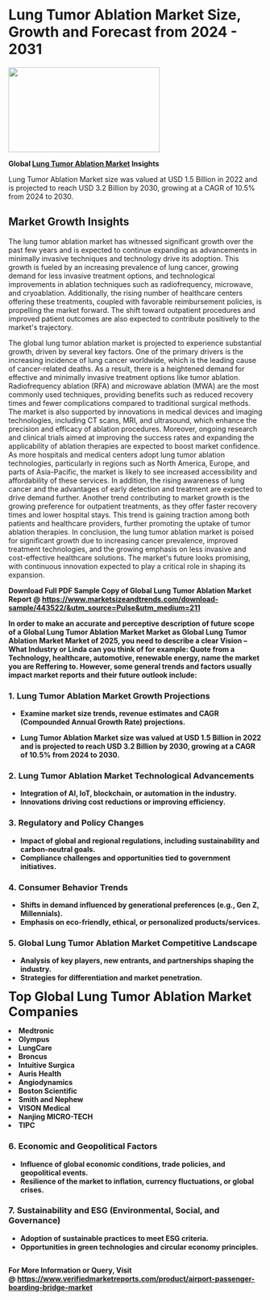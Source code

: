 <H1>Lung Tumor Ablation Market Size, Growth and Forecast from 2024 - 2031</H1><img class="aligncenter size-medium wp-image-584254" src="https://thirdeyenews.in/wp-content/uploads/2024/09/Global-Market-Research-300x168.jpeg" alt="" width="300" height="168" /><p><strong>Global&nbsp;<a href="https://www.marketsizeandtrends.com/download-sample/443522/&amp;utm_source=Pulse&amp;utm_medium=211">Lung Tumor Ablation Market</a> Insights</strong></p><p>Lung Tumor Ablation Market size was valued at USD 1.5 Billion in 2022 and is projected to reach USD 3.2 Billion by 2030, growing at a CAGR of 10.5% from 2024 to 2030.</p><p><h2>Market Growth Insights</h2> <p>The lung tumor ablation market has witnessed significant growth over the past few years and is expected to continue expanding as advancements in minimally invasive techniques and technology drive its adoption. This growth is fueled by an increasing prevalence of lung cancer, growing demand for less invasive treatment options, and technological improvements in ablation techniques such as radiofrequency, microwave, and cryoablation. Additionally, the rising number of healthcare centers offering these treatments, coupled with favorable reimbursement policies, is propelling the market forward. The shift toward outpatient procedures and improved patient outcomes are also expected to contribute positively to the market's trajectory.</p> <p><strong></strong></p> <p>The global lung tumor ablation market is projected to experience substantial growth, driven by several key factors. One of the primary drivers is the increasing incidence of lung cancer worldwide, which is the leading cause of cancer-related deaths. As a result, there is a heightened demand for effective and minimally invasive treatment options like tumor ablation. Radiofrequency ablation (RFA) and microwave ablation (MWA) are the most commonly used techniques, providing benefits such as reduced recovery times and fewer complications compared to traditional surgical methods. The market is also supported by innovations in medical devices and imaging technologies, including CT scans, MRI, and ultrasound, which enhance the precision and efficacy of ablation procedures. Moreover, ongoing research and clinical trials aimed at improving the success rates and expanding the applicability of ablation therapies are expected to boost market confidence. As more hospitals and medical centers adopt lung tumor ablation technologies, particularly in regions such as North America, Europe, and parts of Asia-Pacific, the market is likely to see increased accessibility and affordability of these services. In addition, the rising awareness of lung cancer and the advantages of early detection and treatment are expected to drive demand further. Another trend contributing to market growth is the growing preference for outpatient treatments, as they offer faster recovery times and lower hospital stays. This trend is gaining traction among both patients and healthcare providers, further promoting the uptake of tumor ablation therapies. In conclusion, the lung tumor ablation market is poised for significant growth due to increasing cancer prevalence, improved treatment technologies, and the growing emphasis on less invasive and cost-effective healthcare solutions. The market's future looks promising, with continuous innovation expected to play a critical role in shaping its expansion. <p><strong></p><p><span class=""><strong>Download Full PDF Sample Copy of Global Lung Tumor Ablation Market Report</strong> @ <a href="https://www.marketsizeandtrends.com/download-sample/443522/&amp;utm_source=Pulse&amp;utm_medium=211" target="_blank">https://www.marketsizeandtrends.com/download-sample/443522/&amp;utm_source=Pulse&amp;utm_medium=211</a></span></p><p>In order to make an accurate and perceptive description of future scope of a Global&nbsp;Lung Tumor Ablation Market Market as Global&nbsp;Lung Tumor Ablation Market Market of 2025, you need to describe a clear Vision &ndash; What Industry or Linda can you think of for example: Quote from a Technology, healthcare, automotive, renewable energy, name the market you are Reffering to. However, some general trends and factors usually impact market reports and their future outlook include:</p><h3>1.&nbsp;<strong>Lung Tumor Ablation Market Growth Projections</strong></h3><ul><li>Examine market size trends, revenue estimates and CAGR (Compounded Annual Growth Rate) projections.</li><li><p>Lung Tumor Ablation Market size was valued at USD 1.5 Billion in 2022 and is projected to reach USD 3.2 Billion by 2030, growing at a CAGR of 10.5% from 2024 to 2030.</p></li></ul><h3>2.&nbsp;<strong>Lung Tumor Ablation Market Technological Advancements</strong></h3><ul><li>Integration of AI, IoT, blockchain, or automation in the industry.</li><li>Innovations driving cost reductions or improving efficiency.</li></ul><h3>3.&nbsp;<strong>Regulatory and Policy Changes</strong></h3><ul><li>Impact of global and regional regulations, including sustainability and carbon-neutral goals.</li><li>Compliance challenges and opportunities tied to government initiatives.</li></ul><h3>4.&nbsp;<strong>Consumer Behavior Trends</strong></h3><ul><li>Shifts in demand influenced by generational preferences (e.g., Gen Z, Millennials).</li><li>Emphasis on eco-friendly, ethical, or personalized products/services.</li></ul><h3>5.&nbsp;<strong>Global Lung Tumor Ablation Market Competitive Landscape</strong></h3><ul><li>Analysis of key players, new entrants, and partnerships shaping the industry.</li><li>Strategies for differentiation and market penetration.</li></ul><p data-pm-slice="1 1 []"><span style="color: inherit; font-family: inherit; font-size: 25px;">Top Global Lung Tumor Ablation Market Companies</span></p><div class="" data-test-id=""><p><li>Medtronic</li><li> Olympus</li><li> LungCare</li><li> Broncus</li><li> Intuitive Surgica</li><li> Auris Health</li><li> Angiodynamics</li><li> Boston Scientific</li><li> Smith and Nephew</li><li> VISON Medical</li><li> Nanjing MICRO-TECH</li><li> TIPC</li></p></div><h3>6.&nbsp;<strong>Economic and Geopolitical Factors</strong></h3><ul><li>Influence of global economic conditions, trade policies, and geopolitical events.</li><li>Resilience of the market to inflation, currency fluctuations, or global crises.</li></ul><h3>7.&nbsp;<strong>Sustainability and ESG (Environmental, Social, and Governance)</strong></h3><ul><li>Adoption of sustainable practices to meet ESG criteria.</li><li>Opportunities in green technologies and circular economy principles.</li></ul><h2><strong style="font-size: 14px;">For More Information or Query, Visit @&nbsp;</strong><a style="background-color: #ffffff; font-size: 14px;" href="https://www.marketsizeandtrends.com/report/lung-tumor-ablation-market/" target="_blank">https://www.verifiedmarketreports.com/product/airport-passenger-boarding-bridge-market</a></h2>
